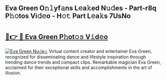 ## Eva Green O𝚗𝚕yf𝚊ns L𝚎a𝚔ed N𝚞𝚍es - Part-r8q P𝚑𝚘tos Vi𝚍𝚎o - H𝚘𝚝 Part L𝚎a𝚔s 7UsNo

# <h2><a href="http://kfe14v.oniu.top/?m=Eva+Green">🔗👉 🔴 Eva Green P𝚑ot𝚘𝚜 V𝚒d𝚎o</a></h2>

[![Eva Green Nu𝚍e𝚜](https://i.imgur.com/0qMVB7G.gif)](http://kfe14v.oniu.top/?m=Eva+Green)
Virtual content creator and entertainer Eva Green, recognized for disseminating dance and lifestyle inspiration through trending dance trends and compact clips. Remarkable magician Eva Green, acclaimed for their exceptional skills and accomplishments in the art of illusion.  
